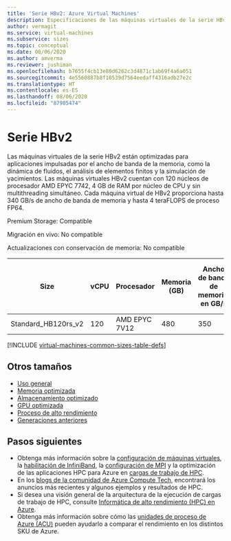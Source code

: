 ```yaml
---
title: 'Serie HBv2: Azure Virtual Machines'
description: Especificaciones de las máquinas virtuales de la serie HBv2.
author: vermagit
ms.service: virtual-machines
ms.subservice: sizes
ms.topic: conceptual
ms.date: 08/06/2020
ms.author: amverma
ms.reviewer: jushiman
ms.openlocfilehash: b7655f4cb13e80d6262c3d4871c1ab69f4a6a051
ms.sourcegitcommit: 4e5560887b8f10539d7564eedaff4316adb27e2c
ms.translationtype: HT
ms.contentlocale: es-ES
ms.lasthandoff: 08/06/2020
ms.locfileid: "87905474"
---
```

# <a name="hbv2-series"></a>Serie HBv2

Las máquinas virtuales de la serie HBv2 están optimizadas para aplicaciones impulsadas por el ancho de banda de la memoria, como la dinámica de fluidos, el análisis de elementos finitos y la simulación de yacimientos. Las máquinas virtuales HBv2 cuentan con 120 núcleos de procesador AMD EPYC 7742, 4 GB de RAM por núcleo de CPU y sin multithreading simultáneo. Cada máquina virtual de HBv2 proporciona hasta 340 GB/s de ancho de banda de memoria y hasta 4 teraFLOPS de proceso FP64.

Premium Storage: Compatible

Migración en vivo: No compatible

Actualizaciones con conservación de memoria: No compatible

| Size | vCPU | Procesador | Memoria (GB) | Ancho de banda de memoria, en GB/s | Frecuencia de CPU base (GHz) | Frecuencia de todos los núcleos (GHz, pico) | Frecuencia de cada núcleo (GHz, pico) | Rendimiento de RDMA (GB/s) | Compatibilidad con MPI | Almacenamiento temporal (GB) | Discos de datos máx. | NIC Ethernet máx. |
| --- | --- | --- | --- | --- | --- | --- | --- | --- | --- | --- | --- | --- |
| Standard_HB120rs_v2 | 120 | AMD EPYC 7V12 | 480 | 350 | 2.45 | 3.1 | 3.3 | 200 | All | 480 + 960 | 8 | 1 |


[!INCLUDE [virtual-machines-common-sizes-table-defs](../../includes/virtual-machines-common-sizes-table-defs.md)]

## <a name="other-sizes"></a>Otros tamaños

- [Uso general](sizes-general.md)
- [Memoria optimizada](sizes-memory.md)
- [Almacenamiento optimizado](sizes-storage.md)
- [GPU optimizada](sizes-gpu.md)
- [Proceso de alto rendimiento](sizes-hpc.md)
- [Generaciones anteriores](sizes-previous-gen.md)

## <a name="next-steps"></a>Pasos siguientes

- Obtenga más información sobre la [configuración de máquinas virtuales](./workloads/hpc/configure.md), la [habilitación de InfiniBand](./workloads/hpc/enable-infiniband.md), la [configuración de MPI](./workloads/hpc/setup-mpi.md) y la optimización de las aplicaciones HPC para Azure en [cargas de trabajo de HPC](./workloads/hpc/overview.md).
- En los [blogs de la comunidad de Azure Compute Tech](https://techcommunity.microsoft.com/t5/azure-compute/bg-p/AzureCompute), encontrará los anuncios más recientes y algunos ejemplos y resultados de HPC.
- Si desea una visión general de la arquitectura de la ejecución de cargas de trabajo de HPC, consulte [Informática de alto rendimiento (HPC) en Azure](/azure/architecture/topics/high-performance-computing/).
- Obtenga más información sobre cómo las [unidades de proceso de Azure (ACU)](acu.md) pueden ayudarlo a comparar el rendimiento en los distintos SKU de Azure.
